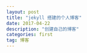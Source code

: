 ```yaml
---
layout: post
title: "jekyll 搭建的个人博客"
date: 2017-04-22 
description: "创建自己的博客"
categories: first
tag: 博客 
---   
```


　　

